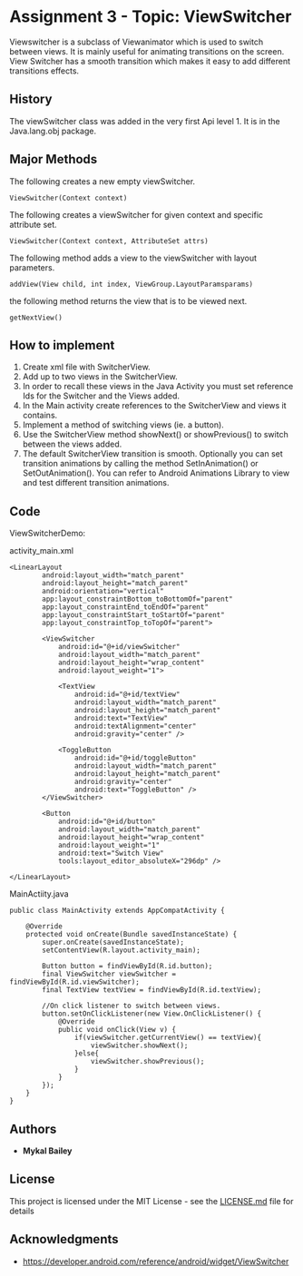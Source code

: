 # Assignment 3 - Topic: ViewSwitcher 

Viewswitcher is a subclass of Viewanimator which is used to switch between views. It is mainly useful for animating transitions on the screen.  View Switcher has a smooth transition which makes it easy to add different transitions effects.

## History

The viewSwitcher class was added in the very first Api level 1.  It is in the Java.lang.obj package.

## Major Methods

The following creates a new empty viewSwitcher.
```
ViewSwitcher(Context context)
```
The following creates a viewSwitcher for given context and specific attribute set.
```
ViewSwitcher(Context context, AttributeSet attrs)
```
The following method adds a view to the viewSwitcher with layout parameters.
```
addView(View child, int index, ViewGroup.LayoutParamsparams)
```
the following method returns the view that is to be viewed next.
```
getNextView()
```

## How to implement

1.	Create xml file with SwitcherView.
2.	Add up to two views in the SwitcherView.
3.	In order to recall these views in the Java Activity you must set reference Ids for the Switcher and the Views added.
4.	In the Main activity create references to the SwitcherView and views it contains.
5.	Implement a method of switching views (ie. a button).
6.	Use the SwitcherView method showNext() or showPrevious() to switch between the views added.
7.	The default SwitcherView transition is smooth.  Optionally you can set transition animations by calling the method SetInAnimation() or SetOutAnimation().  You can refer to Android Animations Library to view and test different transition animations.


## Code

ViewSwitcherDemo:

activity_main.xml
```
<LinearLayout
        android:layout_width="match_parent"
        android:layout_height="match_parent"
        android:orientation="vertical"
        app:layout_constraintBottom_toBottomOf="parent"
        app:layout_constraintEnd_toEndOf="parent"
        app:layout_constraintStart_toStartOf="parent"
        app:layout_constraintTop_toTopOf="parent">

        <ViewSwitcher
            android:id="@+id/viewSwitcher"
            android:layout_width="match_parent"
            android:layout_height="wrap_content"
            android:layout_weight="1">

            <TextView
                android:id="@+id/textView"
                android:layout_width="match_parent"
                android:layout_height="match_parent"
                android:text="TextView"
                android:textAlignment="center"
                android:gravity="center" />

            <ToggleButton
                android:id="@+id/toggleButton"
                android:layout_width="match_parent"
                android:layout_height="match_parent"
                android:gravity="center"
                android:text="ToggleButton" />
        </ViewSwitcher>

        <Button
            android:id="@+id/button"
            android:layout_width="match_parent"
            android:layout_height="wrap_content"
            android:layout_weight="1"
            android:text="Switch View"
            tools:layout_editor_absoluteX="296dp" />

</LinearLayout>
```
MainActiity.java
```
public class MainActivity extends AppCompatActivity {

    @Override
    protected void onCreate(Bundle savedInstanceState) {
        super.onCreate(savedInstanceState);
        setContentView(R.layout.activity_main);

        Button button = findViewById(R.id.button);
        final ViewSwitcher viewSwitcher = findViewById(R.id.viewSwitcher);
        final TextView textView = findViewById(R.id.textView);

        //On click listener to switch between views.
        button.setOnClickListener(new View.OnClickListener() {
            @Override
            public void onClick(View v) {
                if(viewSwitcher.getCurrentView() == textView){
                    viewSwitcher.showNext();
                }else{
                    viewSwitcher.showPrevious();
                }
            }
        });
    }
}
```

## Authors

* **Mykal Bailey**

## License

This project is licensed under the MIT License - see the [LICENSE.md](LICENSE.md) file for details

## Acknowledgments

* https://developer.android.com/reference/android/widget/ViewSwitcher
